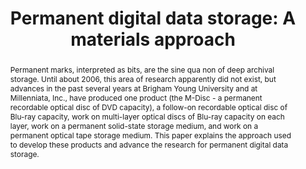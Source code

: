 ---
abstract: Permanent marks, interpreted as bits, are the sine qua non of deep archival
  storage. Until about 2006, this area of research apparently did not exist, but advances
  in the past several years at Brigham Young University and at Millenniata, Inc.,
  have produced one product (the M-Disc - a permanent recordable optical disc of DVD
  capacity), a follow-on recordable optical disc of Blu-ray capacity, work on multi-layer
  optical discs of Blu-ray capacity on each layer, work on a permanent solid-state
  storage medium, and work on a permanent optical tape storage medium. This paper
  explains the approach used to develop these products and advance the research for
  permanent digital data storage.
creators:
- M. Lunt, Barry
- Davis, Robert
- Hansen, Douglas
- R. Linford, Matthew
- Wang, Hao
- Dredge, John
date: null
document_url: https://services.phaidra.univie.ac.at/api/object/o:378053/download
grand_parent: iPRES
institutions: []
keywords:
- lisbon
landing_page_url: https://phaidra.univie.ac.at/o:378053
language: eng
layout: publication
license: CC BY-SA 2.0 AT
notes_url: null
parent: iPRES 2013
presentation_url: null
publication_type: paper
size: 680373
source_name: iPRES
title: 'Permanent digital data storage: A materials approach'
year: 2013
---